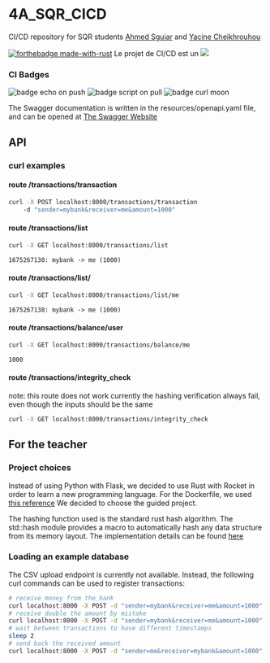 # 4A_SQR_CICD
CI/CD repository for SQR students [Ahmed Sguiar](https://github.com/SguiarAhmed) and [Yacine Cheikhrouhou](https://github.com/yacinecheikh)

[![forthebadge made-with-rust](http://ForTheBadge.com/images/badges/made-with-rust.svg)](https://www.rust-lang.org)
Le projet de CI/CD est un [![](https://img.shields.io/badge/PROJET_TERMINÉ_🚀-059142?style=for-the-badge&logoColor=white)](https://dev.to/envoy_/150-badges-for-github-pnk) 

### CI Badges

![badge echo on push](https://github.com/yacinecheikh/4A_SQR_CICD/actions/workflows/echo.yml/badge.svg)
![badge script on pull](https://github.com/yacinecheikh/4A_SQR_CICD/actions/workflows/onpull.yml/badge.svg)
![badge curl moon](https://github.com/yacinecheikh/4A_SQR_CICD/actions/workflows/mooncurl.yml/badge.svg)

The Swagger documentation is written in the resources/openapi.yaml file, and can be opened at [The Swagger Website](https://editor.swagger.io/)

## API

### curl examples

#### route /transactions/transaction
```bash
curl -X POST localhost:8000/transactions/transaction
    -d "sender=mybank&receiver=me&amount=1000"
```


#### route /transactions/list
```bash
curl -X GET localhost:8000/transactions/list
```
```
1675267138: mybank -> me (1000)
```


#### route /transactions/list/<user>
```bash
curl -X GET localhost:8000/transactions/list/me
```
```text
1675267138: mybank -> me (1000)
```

#### route /transactions/balance/user
```bash
curl -X GET localhost:8000/transactions/balance/me
```
```text
1000
```

#### route /transactions/integrity_check
note: this route does not work currently
the hashing verification always fail, even though the inputs should be the same
```bash
curl -X GET localhost:8000/transactions/integrity_check
```



## For the teacher

### Project choices
Instead of using Python with Flask, we decided to use Rust with Rocket in order to learn a new programming language.
For the Dockerfile, we used [this reference](https://www.koyeb.com/tutorials/deploy-a-rust-web-app-with-rocket)
We decided to choose the guided project.

The hashing function used is the standard rust hash algorithm.
The std::hash module provides a macro to automatically hash any data structure from its memory layout.
The implementation details can be found [here](https://nnethercote.github.io/2021/12/08/a-brutally-effective-hash-function-in-rust.html)



### Loading an example database

The CSV upload endpoint is currently not available.
Instead, the following curl commands can be used to register transactions:
```bash
# receive money from the bank
curl localhost:8000 -X POST -d "sender=mybank&receiver=me&amount=1000"
# receive double the amount by mistake
curl localhost:8000 -X POST -d "sender=mybank&receiver=me&amount=1000"
# wait between transactions to have different timestamps
sleep 2
# send back the received amount
curl localhost:8000 -X POST -d "sender=me&receiver=mybank&amount=1000"
```

